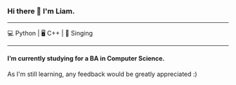 ### Hi there 👋 I'm Liam.

---

💻 Python | 🖥️ C++ | 🎤 Singing

---

#### I’m currently studying for a BA in Computer Science. 

As I'm still learning, any feedback would be greatly appreciated :)



<!--
Here are some ideas to get you started:

- 🔭 I’m currently working on ...
- 
- 👯 I’m looking to collaborate on ...
- 🤔 I’m looking for help with ...
- 💬 Ask me about ...
- 📫 How to reach me: ...
- 😄 Pronouns: ...
- ⚡ Fun fact: ...
-->
